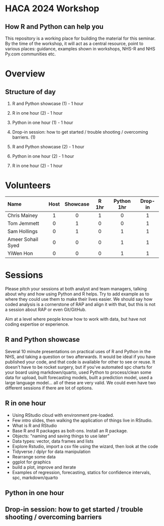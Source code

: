 # HACA 2024 Workshop
## How R and Python can help you

This repository is a working place for building the material for this seminar.  By the time of the workshop, it will act as a central resource, point to various places: guidance, examples shown in workshops, NHS-R and NHS Py.com communities etc.


# Overview
## Structure of day

1. R and Python showcase (1) - 1 hour

2. R in one hour (2)  -  1 hour

3. Python in one hour (1) -  1 hour

4. Drop-in session: how to get started / trouble shooting / overcoming barriers. (1)

5. R and Python showcase (2) - 1 hour

7. Python in one hour (2) -  1 hour

6. R in one hour (2)  -  1 hour



# Volunteers
|Name                |Host| Showcase | R 1hr | Python 1hr | Drop-in |
|:-------------------|:--:|:--------:|:-----:|:----------:|:-------:|
|Chris Mainey        |  1 |    0     |   1   |      0     |     1   |
|Tom Jemmett         |  0 |    1     |   0   |      0     |     1   |
|Sam Hollings        |  0 |    1     |   0   |      1     |     1   |  
|Ameer Sohail Syed   |  0 |    0     |   0   |      1     |     1   |  
|YiWen Hon           |  0 |    0     |   0   |      1     |     1   | 



# Sessions
Please pitch your sessions at both analyst and team managers, talking about why and how using Python and R helps. Try to add example as to where they could use them to make their lives easier.  We should say how coded analysis is a cornerstone of RAP and align it with that, but this is not a session about RAP or even Git/GitHub.

Aim at a level where people know how to work with data, but have not coding expertise or experience.


## R and Python showcase

Several 10 minute presentations on practical uses of R and Python in the NHS, and taking a question or two afterwards.
It would be ideal if you have published your code, and that code is available for other to see or reuse.
It doesn't have to be rocket surgery, but if you've automated spc charts for your board using markdown/quarto, used Python to process/clean some data for upload, built forecasting models, built a prediction model, used a large language model... all of these are very valid.   We could even have two different sessions if there are lot of options.

## R in one hour

+ Using RStudio cloud with environment pre-loaded.
+ Few intro slides, then walking the application of things live in RStudio.
+ What is R and RStudio
+ Base R and R packages as bolt-ons.  Install an R package.
+ Objects: "naming and saving things to use later"
+ Data types: vector, data frames and lists
+ Explore Rstudio, import a csv file using the wizard, then look at the code
+ Tidyverse / dplyr for data manipulation
+ Rearrange some data
+ ggplot for graphics
+ build a plot, improve and iterate
+ Examples of regression, forecasting, statics for confidence intervals, spc, markdown/quarto


## Python in one hour


## Drop-in session: how to get started / trouble shooting / overcoming barriers





